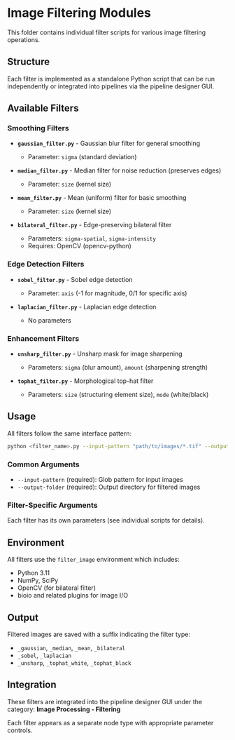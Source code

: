# Image Filtering Modules

This folder contains individual filter scripts for various image filtering operations.

## Structure

Each filter is implemented as a standalone Python script that can be run independently or integrated into pipelines via the pipeline designer GUI.

## Available Filters

### Smoothing Filters

- **`gaussian_filter.py`** - Gaussian blur filter for general smoothing
  - Parameter: `sigma` (standard deviation)
  
- **`median_filter.py`** - Median filter for noise reduction (preserves edges)
  - Parameter: `size` (kernel size)
  
- **`mean_filter.py`** - Mean (uniform) filter for basic smoothing
  - Parameter: `size` (kernel size)
  
- **`bilateral_filter.py`** - Edge-preserving bilateral filter
  - Parameters: `sigma-spatial`, `sigma-intensity`
  - Requires: OpenCV (opencv-python)

### Edge Detection Filters

- **`sobel_filter.py`** - Sobel edge detection
  - Parameter: `axis` (-1 for magnitude, 0/1 for specific axis)
  
- **`laplacian_filter.py`** - Laplacian edge detection
  - No parameters

### Enhancement Filters

- **`unsharp_filter.py`** - Unsharp mask for image sharpening
  - Parameters: `sigma` (blur amount), `amount` (sharpening strength)
  
- **`tophat_filter.py`** - Morphological top-hat filter
  - Parameters: `size` (structuring element size), `mode` (white/black)

## Usage

All filters follow the same interface pattern:

```bash
python <filter_name>.py --input-pattern "path/to/images/*.tif" --output-folder "path/to/output" [OPTIONS]
```

### Common Arguments

- `--input-pattern` (required): Glob pattern for input images
- `--output-folder` (required): Output directory for filtered images

### Filter-Specific Arguments

Each filter has its own parameters (see individual scripts for details).

## Environment

All filters use the `filter_image` environment which includes:
- Python 3.11
- NumPy, SciPy
- OpenCV (for bilateral filter)
- bioio and related plugins for image I/O

## Output

Filtered images are saved with a suffix indicating the filter type:
- `_gaussian`, `_median`, `_mean`, `_bilateral`
- `_sobel`, `_laplacian`
- `_unsharp`, `_tophat_white`, `_tophat_black`

## Integration

These filters are integrated into the pipeline designer GUI under the category:
**Image Processing - Filtering**

Each filter appears as a separate node type with appropriate parameter controls.
